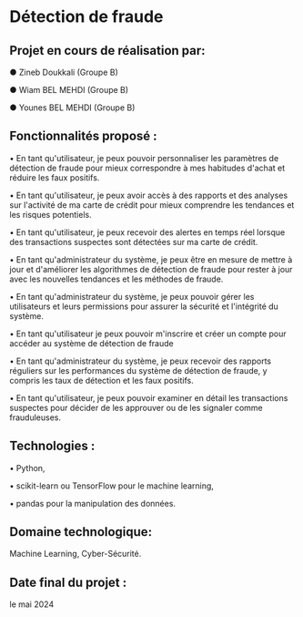 # Détection de fraude

## Projet en cours de réalisation par: 

● Zineb Doukkali   (Groupe B)

● Wiam BEL MEHDI   (Groupe B)

● Younes BEL MEHDI (Groupe B)

## Fonctionnalités proposé :

• En tant qu'utilisateur, je peux pouvoir personnaliser les paramètres de détection de fraude pour mieux correspondre à mes habitudes d'achat et réduire les faux positifs.

• En tant qu'utilisateur, je peux avoir accès à des rapports et des analyses sur l'activité de ma carte de crédit pour mieux comprendre les tendances et les risques potentiels.

• En tant qu'utilisateur, je peux recevoir des alertes en temps réel lorsque des transactions suspectes sont détectées sur ma carte de crédit.

• En tant qu'administrateur du système, je peux être en mesure de mettre à jour et d'améliorer les algorithmes de détection de fraude pour rester à jour avec les nouvelles tendances et les méthodes de fraude.

• En tant qu'administrateur du système, je peux pouvoir gérer les utilisateurs et leurs permissions pour assurer la sécurité et l'intégrité du système.

• En tant qu'utilisateur je peux pouvoir m'inscrire et créer un compte pour accéder au système de détection de fraude

• En tant qu'administrateur du système, je peux recevoir des rapports réguliers sur les performances du système de détection de fraude, y compris les taux de détection et les faux positifs.

• En tant qu'utilisateur, je peux pouvoir examiner en détail les transactions suspectes pour décider de les approuver ou de les signaler comme frauduleuses.

## Technologies :
• Python,

• scikit-learn ou TensorFlow pour le machine learning, 

• pandas pour la manipulation des données.

## Domaine technologique:
Machine Learning, 
Cyber-Sécurité.

## Date final du projet :
le mai 2024


